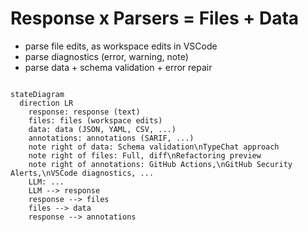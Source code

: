 

# Response x Parsers = Files + Data

- parse file edits, as workspace edits in VSCode
- parse diagnostics (error, warning, note)
- parse data + schema validation + error repair

```mermaid {scale:0.8}

stateDiagram
  direction LR
    response: response (text)
    files: files (workspace edits)
    data: data (JSON, YAML, CSV, ...)
    annotations: annotations (SARIF, ...)
    note right of data: Schema validation\nTypeChat approach
    note right of files: Full, diff\nRefactoring preview
    note right of annotations: GitHub Actions,\nGitHub Security Alerts,\nVSCode diagnostics, ...
    LLM: ...
    LLM --> response
    response --> files
    files --> data
    response --> annotations
```